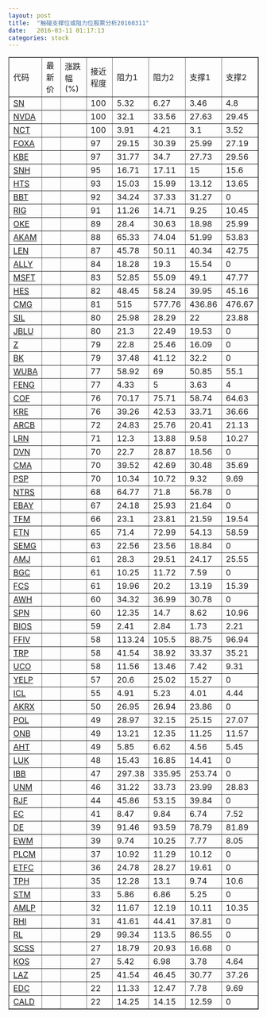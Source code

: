 ```yaml
---
layout: post
title:  "触碰支撑位或阻力位股票分析20160311"
date:   2016-03-11 01:17:13
categories: stock
---
```

<script type="text/javascript">
var stockList = []
stockList.push('gb_sn');
stockList.push('gb_nvda');
stockList.push('gb_nct');
stockList.push('gb_foxa');
stockList.push('gb_kbe');
stockList.push('gb_snh');
stockList.push('gb_hts');
stockList.push('gb_bbt');
stockList.push('gb_rig');
stockList.push('gb_oke');
stockList.push('gb_akam');
stockList.push('gb_len');
stockList.push('gb_ally');
stockList.push('gb_msft');
stockList.push('gb_hes');
stockList.push('gb_cmg');
stockList.push('gb_sil');
stockList.push('gb_jblu');
stockList.push('gb_z');
stockList.push('gb_bk');
stockList.push('gb_wuba');
stockList.push('gb_feng');
stockList.push('gb_cof');
stockList.push('gb_kre');
stockList.push('gb_arcb');
stockList.push('gb_lrn');
stockList.push('gb_dvn');
stockList.push('gb_cma');
stockList.push('gb_psp');
stockList.push('gb_ntrs');
stockList.push('gb_ebay');
stockList.push('gb_tfm');
stockList.push('gb_etn');
stockList.push('gb_semg');
stockList.push('gb_amj');
stockList.push('gb_bgc');
stockList.push('gb_fcs');
stockList.push('gb_awh');
stockList.push('gb_spn');
stockList.push('gb_bios');
stockList.push('gb_ffiv');
stockList.push('gb_trp');
stockList.push('gb_uco');
stockList.push('gb_yelp');
stockList.push('gb_icl');
stockList.push('gb_akrx');
stockList.push('gb_pol');
stockList.push('gb_onb');
stockList.push('gb_aht');
stockList.push('gb_luk');
stockList.push('gb_ibb');
stockList.push('gb_unm');
stockList.push('gb_rjf');
stockList.push('gb_ec');
stockList.push('gb_de');
stockList.push('gb_ewm');
stockList.push('gb_plcm');
stockList.push('gb_etfc');
stockList.push('gb_tph');
stockList.push('gb_stm');
stockList.push('gb_amlp');
stockList.push('gb_rhi');
stockList.push('gb_rl');
stockList.push('gb_scss');
stockList.push('gb_kos');
stockList.push('gb_laz');
stockList.push('gb_edc');
stockList.push('gb_cald');
</script>
<table border="1">
 <tr>
 <td>代码</td>
 <td>最新价</td>
 <td>涨跌幅(%)</td>
 <td>接近程度</td>
 <td>阻力1</td>
 <td>阻力2</td>
 <td>支撑1</td>
 <td>支撑2</td>
</tr>
  <tr id="sn" class="green">
  <td><a href="http://stock.finance.sina.com.cn/usstock/quotes/SN.html" target="_blank">SN</a></td><td></td><td></td><td>100</td><td>5.32</td><td>6.27</td><td>3.46</td><td>4.8</td></tr>
  <tr id="nvda" class="red">
  <td><a href="http://stock.finance.sina.com.cn/usstock/quotes/NVDA.html" target="_blank">NVDA</a></td><td></td><td></td><td>100</td><td>32.1</td><td>33.56</td><td>27.63</td><td>29.45</td></tr>
  <tr id="nct" class="red">
  <td><a href="http://stock.finance.sina.com.cn/usstock/quotes/NCT.html" target="_blank">NCT</a></td><td></td><td></td><td>100</td><td>3.91</td><td>4.21</td><td>3.1</td><td>3.52</td></tr>
  <tr id="foxa" class="green">
  <td><a href="http://stock.finance.sina.com.cn/usstock/quotes/FOXA.html" target="_blank">FOXA</a></td><td></td><td></td><td>97</td><td>29.15</td><td>30.39</td><td>25.99</td><td>27.19</td></tr>
  <tr id="kbe" class="green">
  <td><a href="http://stock.finance.sina.com.cn/usstock/quotes/KBE.html" target="_blank">KBE</a></td><td></td><td></td><td>97</td><td>31.77</td><td>34.7</td><td>27.73</td><td>29.56</td></tr>
  <tr id="snh" class="red">
  <td><a href="http://stock.finance.sina.com.cn/usstock/quotes/SNH.html" target="_blank">SNH</a></td><td></td><td></td><td>95</td><td>16.71</td><td>17.11</td><td>15</td><td>15.6</td></tr>
  <tr id="hts" class="green">
  <td><a href="http://stock.finance.sina.com.cn/usstock/quotes/HTS.html" target="_blank">HTS</a></td><td></td><td></td><td>93</td><td>15.03</td><td>15.99</td><td>13.12</td><td>13.65</td></tr>
  <tr id="bbt" class="red">
  <td><a href="http://stock.finance.sina.com.cn/usstock/quotes/BBT.html" target="_blank">BBT</a></td><td></td><td></td><td>92</td><td>34.24</td><td>37.33</td><td>31.27</td><td>0</td></tr>
  <tr id="rig" class="green">
  <td><a href="http://stock.finance.sina.com.cn/usstock/quotes/RIG.html" target="_blank">RIG</a></td><td></td><td></td><td>91</td><td>11.26</td><td>14.71</td><td>9.25</td><td>10.45</td></tr>
  <tr id="oke" class="green">
  <td><a href="http://stock.finance.sina.com.cn/usstock/quotes/OKE.html" target="_blank">OKE</a></td><td></td><td></td><td>89</td><td>28.4</td><td>30.63</td><td>18.98</td><td>25.99</td></tr>
  <tr id="akam" class="green">
  <td><a href="http://stock.finance.sina.com.cn/usstock/quotes/AKAM.html" target="_blank">AKAM</a></td><td></td><td></td><td>88</td><td>65.33</td><td>74.04</td><td>51.99</td><td>53.83</td></tr>
  <tr id="len" class="red">
  <td><a href="http://stock.finance.sina.com.cn/usstock/quotes/LEN.html" target="_blank">LEN</a></td><td></td><td></td><td>87</td><td>45.78</td><td>50.11</td><td>40.34</td><td>42.75</td></tr>
  <tr id="ally" class="red">
  <td><a href="http://stock.finance.sina.com.cn/usstock/quotes/ALLY.html" target="_blank">ALLY</a></td><td></td><td></td><td>84</td><td>18.28</td><td>19.3</td><td>15.54</td><td>0</td></tr>
  <tr id="msft" class="red">
  <td><a href="http://stock.finance.sina.com.cn/usstock/quotes/MSFT.html" target="_blank">MSFT</a></td><td></td><td></td><td>83</td><td>52.85</td><td>55.09</td><td>49.1</td><td>47.77</td></tr>
  <tr id="hes" class="red">
  <td><a href="http://stock.finance.sina.com.cn/usstock/quotes/HES.html" target="_blank">HES</a></td><td></td><td></td><td>82</td><td>48.45</td><td>58.24</td><td>39.95</td><td>45.16</td></tr>
  <tr id="cmg" class="red">
  <td><a href="http://stock.finance.sina.com.cn/usstock/quotes/CMG.html" target="_blank">CMG</a></td><td></td><td></td><td>81</td><td>515</td><td>577.76</td><td>436.86</td><td>476.67</td></tr>
  <tr id="sil" class="green">
  <td><a href="http://stock.finance.sina.com.cn/usstock/quotes/SIL.html" target="_blank">SIL</a></td><td></td><td></td><td>80</td><td>25.98</td><td>28.29</td><td>22</td><td>23.88</td></tr>
  <tr id="jblu" class="green">
  <td><a href="http://stock.finance.sina.com.cn/usstock/quotes/JBLU.html" target="_blank">JBLU</a></td><td></td><td></td><td>80</td><td>21.3</td><td>22.49</td><td>19.53</td><td>0</td></tr>
  <tr id="z" class="red">
  <td><a href="http://stock.finance.sina.com.cn/usstock/quotes/Z.html" target="_blank">Z</a></td><td></td><td></td><td>79</td><td>22.8</td><td>25.46</td><td>16.09</td><td>0</td></tr>
  <tr id="bk" class="red">
  <td><a href="http://stock.finance.sina.com.cn/usstock/quotes/BK.html" target="_blank">BK</a></td><td></td><td></td><td>79</td><td>37.48</td><td>41.12</td><td>32.2</td><td>0</td></tr>
  <tr id="wuba" class="green">
  <td><a href="http://stock.finance.sina.com.cn/usstock/quotes/WUBA.html" target="_blank">WUBA</a></td><td></td><td></td><td>77</td><td>58.92</td><td>69</td><td>50.85</td><td>55.1</td></tr>
  <tr id="feng" class="red">
  <td><a href="http://stock.finance.sina.com.cn/usstock/quotes/FENG.html" target="_blank">FENG</a></td><td></td><td></td><td>77</td><td>4.33</td><td>5</td><td>3.63</td><td>4</td></tr>
  <tr id="cof" class="red">
  <td><a href="http://stock.finance.sina.com.cn/usstock/quotes/COF.html" target="_blank">COF</a></td><td></td><td></td><td>76</td><td>70.17</td><td>75.71</td><td>58.74</td><td>64.63</td></tr>
  <tr id="kre" class="green">
  <td><a href="http://stock.finance.sina.com.cn/usstock/quotes/KRE.html" target="_blank">KRE</a></td><td></td><td></td><td>76</td><td>39.26</td><td>42.53</td><td>33.71</td><td>36.66</td></tr>
  <tr id="arcb" class="green">
  <td><a href="http://stock.finance.sina.com.cn/usstock/quotes/ARCB.html" target="_blank">ARCB</a></td><td></td><td></td><td>72</td><td>24.83</td><td>25.76</td><td>20.41</td><td>21.13</td></tr>
  <tr id="lrn" class="green">
  <td><a href="http://stock.finance.sina.com.cn/usstock/quotes/LRN.html" target="_blank">LRN</a></td><td></td><td></td><td>71</td><td>12.3</td><td>13.88</td><td>9.58</td><td>10.27</td></tr>
  <tr id="dvn" class="red">
  <td><a href="http://stock.finance.sina.com.cn/usstock/quotes/DVN.html" target="_blank">DVN</a></td><td></td><td></td><td>70</td><td>22.7</td><td>28.87</td><td>18.56</td><td>0</td></tr>
  <tr id="cma" class="green">
  <td><a href="http://stock.finance.sina.com.cn/usstock/quotes/CMA.html" target="_blank">CMA</a></td><td></td><td></td><td>70</td><td>39.52</td><td>42.69</td><td>30.48</td><td>35.69</td></tr>
  <tr id="psp" class="green">
  <td><a href="http://stock.finance.sina.com.cn/usstock/quotes/PSP.html" target="_blank">PSP</a></td><td></td><td></td><td>70</td><td>10.34</td><td>10.72</td><td>9.32</td><td>9.69</td></tr>
  <tr id="ntrs" class="red">
  <td><a href="http://stock.finance.sina.com.cn/usstock/quotes/NTRS.html" target="_blank">NTRS</a></td><td></td><td></td><td>68</td><td>64.77</td><td>71.8</td><td>56.78</td><td>0</td></tr>
  <tr id="ebay" class="red">
  <td><a href="http://stock.finance.sina.com.cn/usstock/quotes/EBAY.html" target="_blank">EBAY</a></td><td></td><td></td><td>67</td><td>24.18</td><td>25.93</td><td>21.64</td><td>0</td></tr>
  <tr id="tfm" class="red">
  <td><a href="http://stock.finance.sina.com.cn/usstock/quotes/TFM.html" target="_blank">TFM</a></td><td></td><td></td><td>66</td><td>23.1</td><td>23.81</td><td>21.59</td><td>19.54</td></tr>
  <tr id="etn" class="green">
  <td><a href="http://stock.finance.sina.com.cn/usstock/quotes/ETN.html" target="_blank">ETN</a></td><td></td><td></td><td>65</td><td>71.4</td><td>72.99</td><td>54.13</td><td>58.59</td></tr>
  <tr id="semg" class="green">
  <td><a href="http://stock.finance.sina.com.cn/usstock/quotes/SEMG.html" target="_blank">SEMG</a></td><td></td><td></td><td>63</td><td>22.56</td><td>23.56</td><td>18.84</td><td>0</td></tr>
  <tr id="amj" class="green">
  <td><a href="http://stock.finance.sina.com.cn/usstock/quotes/AMJ.html" target="_blank">AMJ</a></td><td></td><td></td><td>61</td><td>28.3</td><td>29.51</td><td>24.17</td><td>25.55</td></tr>
  <tr id="bgc" class="red">
  <td><a href="http://stock.finance.sina.com.cn/usstock/quotes/BGC.html" target="_blank">BGC</a></td><td></td><td></td><td>61</td><td>10.25</td><td>11.72</td><td>7.59</td><td>0</td></tr>
  <tr id="fcs" class="green">
  <td><a href="http://stock.finance.sina.com.cn/usstock/quotes/FCS.html" target="_blank">FCS</a></td><td></td><td></td><td>61</td><td>19.96</td><td>20.2</td><td>13.19</td><td>15.39</td></tr>
  <tr id="awh" class="red">
  <td><a href="http://stock.finance.sina.com.cn/usstock/quotes/AWH.html" target="_blank">AWH</a></td><td></td><td></td><td>60</td><td>34.32</td><td>36.99</td><td>30.78</td><td>0</td></tr>
  <tr id="spn" class="red">
  <td><a href="http://stock.finance.sina.com.cn/usstock/quotes/SPN.html" target="_blank">SPN</a></td><td></td><td></td><td>60</td><td>12.35</td><td>14.7</td><td>8.62</td><td>10.96</td></tr>
  <tr id="bios" class="red">
  <td><a href="http://stock.finance.sina.com.cn/usstock/quotes/BIOS.html" target="_blank">BIOS</a></td><td></td><td></td><td>59</td><td>2.41</td><td>2.84</td><td>1.73</td><td>2.21</td></tr>
  <tr id="ffiv" class="green">
  <td><a href="http://stock.finance.sina.com.cn/usstock/quotes/FFIV.html" target="_blank">FFIV</a></td><td></td><td></td><td>58</td><td>113.24</td><td>105.5</td><td>88.75</td><td>96.94</td></tr>
  <tr id="trp" class="green">
  <td><a href="http://stock.finance.sina.com.cn/usstock/quotes/TRP.html" target="_blank">TRP</a></td><td></td><td></td><td>58</td><td>41.54</td><td>38.92</td><td>33.37</td><td>35.21</td></tr>
  <tr id="uco" class="green">
  <td><a href="http://stock.finance.sina.com.cn/usstock/quotes/UCO.html" target="_blank">UCO</a></td><td></td><td></td><td>58</td><td>11.56</td><td>13.46</td><td>7.42</td><td>9.31</td></tr>
  <tr id="yelp" class="red">
  <td><a href="http://stock.finance.sina.com.cn/usstock/quotes/YELP.html" target="_blank">YELP</a></td><td></td><td></td><td>57</td><td>20.6</td><td>25.02</td><td>15.27</td><td>0</td></tr>
  <tr id="icl" class="green">
  <td><a href="http://stock.finance.sina.com.cn/usstock/quotes/ICL.html" target="_blank">ICL</a></td><td></td><td></td><td>55</td><td>4.91</td><td>5.23</td><td>4.01</td><td>4.44</td></tr>
  <tr id="akrx" class="green">
  <td><a href="http://stock.finance.sina.com.cn/usstock/quotes/AKRX.html" target="_blank">AKRX</a></td><td></td><td></td><td>50</td><td>26.95</td><td>26.94</td><td>23.86</td><td>0</td></tr>
  <tr id="pol" class="red">
  <td><a href="http://stock.finance.sina.com.cn/usstock/quotes/POL.html" target="_blank">POL</a></td><td></td><td></td><td>49</td><td>28.97</td><td>32.15</td><td>25.15</td><td>27.07</td></tr>
  <tr id="onb" class="green">
  <td><a href="http://stock.finance.sina.com.cn/usstock/quotes/ONB.html" target="_blank">ONB</a></td><td></td><td></td><td>49</td><td>13.21</td><td>12.35</td><td>11.25</td><td>11.57</td></tr>
  <tr id="aht" class="red">
  <td><a href="http://stock.finance.sina.com.cn/usstock/quotes/AHT.html" target="_blank">AHT</a></td><td></td><td></td><td>49</td><td>5.85</td><td>6.62</td><td>4.56</td><td>5.45</td></tr>
  <tr id="luk" class="red">
  <td><a href="http://stock.finance.sina.com.cn/usstock/quotes/LUK.html" target="_blank">LUK</a></td><td></td><td></td><td>48</td><td>15.43</td><td>16.85</td><td>14.41</td><td>0</td></tr>
  <tr id="ibb" class="green">
  <td><a href="http://stock.finance.sina.com.cn/usstock/quotes/IBB.html" target="_blank">IBB</a></td><td></td><td></td><td>47</td><td>297.38</td><td>335.95</td><td>253.74</td><td>0</td></tr>
  <tr id="unm" class="red">
  <td><a href="http://stock.finance.sina.com.cn/usstock/quotes/UNM.html" target="_blank">UNM</a></td><td></td><td></td><td>46</td><td>31.22</td><td>33.73</td><td>23.99</td><td>28.83</td></tr>
  <tr id="rjf" class="red">
  <td><a href="http://stock.finance.sina.com.cn/usstock/quotes/RJF.html" target="_blank">RJF</a></td><td></td><td></td><td>44</td><td>45.86</td><td>53.15</td><td>39.84</td><td>0</td></tr>
  <tr id="ec" class="red">
  <td><a href="http://stock.finance.sina.com.cn/usstock/quotes/EC.html" target="_blank">EC</a></td><td></td><td></td><td>41</td><td>8.47</td><td>9.84</td><td>6.74</td><td>7.52</td></tr>
  <tr id="de" class="green">
  <td><a href="http://stock.finance.sina.com.cn/usstock/quotes/DE.html" target="_blank">DE</a></td><td></td><td></td><td>39</td><td>91.46</td><td>93.59</td><td>78.79</td><td>81.89</td></tr>
  <tr id="ewm" class="green">
  <td><a href="http://stock.finance.sina.com.cn/usstock/quotes/EWM.html" target="_blank">EWM</a></td><td></td><td></td><td>39</td><td>9.74</td><td>10.25</td><td>7.77</td><td>8.05</td></tr>
  <tr id="plcm" class="red">
  <td><a href="http://stock.finance.sina.com.cn/usstock/quotes/PLCM.html" target="_blank">PLCM</a></td><td></td><td></td><td>37</td><td>10.92</td><td>11.29</td><td>10.12</td><td>0</td></tr>
  <tr id="etfc" class="red">
  <td><a href="http://stock.finance.sina.com.cn/usstock/quotes/ETFC.html" target="_blank">ETFC</a></td><td></td><td></td><td>36</td><td>24.78</td><td>28.27</td><td>19.61</td><td>0</td></tr>
  <tr id="tph" class="green">
  <td><a href="http://stock.finance.sina.com.cn/usstock/quotes/TPH.html" target="_blank">TPH</a></td><td></td><td></td><td>35</td><td>12.28</td><td>13.1</td><td>9.74</td><td>10.6</td></tr>
  <tr id="stm" class="red">
  <td><a href="http://stock.finance.sina.com.cn/usstock/quotes/STM.html" target="_blank">STM</a></td><td></td><td></td><td>33</td><td>5.86</td><td>6.86</td><td>5.25</td><td>0</td></tr>
  <tr id="amlp" class="green">
  <td><a href="http://stock.finance.sina.com.cn/usstock/quotes/AMLP.html" target="_blank">AMLP</a></td><td></td><td></td><td>32</td><td>11.67</td><td>12.19</td><td>10.11</td><td>10.35</td></tr>
  <tr id="rhi" class="red">
  <td><a href="http://stock.finance.sina.com.cn/usstock/quotes/RHI.html" target="_blank">RHI</a></td><td></td><td></td><td>31</td><td>41.61</td><td>44.41</td><td>37.81</td><td>0</td></tr>
  <tr id="rl" class="red">
  <td><a href="http://stock.finance.sina.com.cn/usstock/quotes/RL.html" target="_blank">RL</a></td><td></td><td></td><td>29</td><td>99.34</td><td>113.5</td><td>86.55</td><td>0</td></tr>
  <tr id="scss" class="red">
  <td><a href="http://stock.finance.sina.com.cn/usstock/quotes/SCSS.html" target="_blank">SCSS</a></td><td></td><td></td><td>27</td><td>18.79</td><td>20.93</td><td>16.68</td><td>0</td></tr>
  <tr id="kos" class="green">
  <td><a href="http://stock.finance.sina.com.cn/usstock/quotes/KOS.html" target="_blank">KOS</a></td><td></td><td></td><td>27</td><td>5.42</td><td>6.98</td><td>3.78</td><td>4.64</td></tr>
  <tr id="laz" class="green">
  <td><a href="http://stock.finance.sina.com.cn/usstock/quotes/LAZ.html" target="_blank">LAZ</a></td><td></td><td></td><td>25</td><td>41.54</td><td>46.45</td><td>30.77</td><td>37.26</td></tr>
  <tr id="edc" class="red">
  <td><a href="http://stock.finance.sina.com.cn/usstock/quotes/EDC.html" target="_blank">EDC</a></td><td></td><td></td><td>22</td><td>11.33</td><td>12.47</td><td>7.78</td><td>9.69</td></tr>
  <tr id="cald" class="green">
  <td><a href="http://stock.finance.sina.com.cn/usstock/quotes/CALD.html" target="_blank">CALD</a></td><td></td><td></td><td>22</td><td>14.25</td><td>14.15</td><td>12.59</td><td>0</td></tr>
</table>
